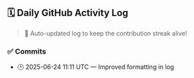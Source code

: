 ## 🗓️ Daily GitHub Activity Log

> 🤖 Auto-updated log to keep the contribution streak alive!

### ✅ Commits

- 🕒 2025-06-24 11:11 UTC — Improved formatting in log

